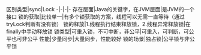 区别类型|sync|Lock
-|-|-|-
存在层面|Java的关键字，在JVM层面|是JVM的一个接口
锁的获取|比较单一|有多个锁获取的方案，线程可以无需一直等待（通过tryLock判断有没有锁）
锁的释放|1.线程执行结束释放锁，2.线程异常释放锁|在finally中手动释放锁
锁类型|可重入锁，不可中断，非公平|可重入，可判断，可公平也可非公平
性能|少量同步|大量同步，性能较好
锁的场景|独占锁|公平锁与非公平锁